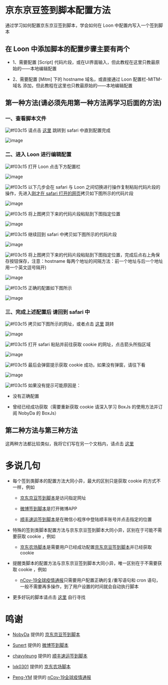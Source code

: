 # 京东京豆签到脚本配置方法

通过学习如何配置京东京豆签到脚本，学会如何在 Loon 中配置内写入一个签到脚本

## 在 Loon 中添加脚本的配置步骤主要有两个

- 1、需要配置 [Script] 代码片段，或在UI界面输入，但此教程在这里只教最原始的——本地编辑配置

- 2、需要配置 [Mitm] 下的 hostname 域名，或直接通过 Loon 配置栏-MITM-域名 添加，但此教程在这里也只教最原始的——本地编辑配置

## 第一种方法(请必须先用第一种方法再学习后面的方法)

### 一、查看脚本文件

![#f03c15](https://placehold.it/15/f03c15/000000?text=+) 请点击 [这里](https://raw.githubusercontent.com/NobyDa/Script/master/JD-DailyBonus/JD_DailyBonus.js) 跳转到 safari 中直到配置完成

![image](https://raw.githubusercontent.com/chiupam/tutorial-image/master/Loon/JD_DailyBonus_local_1.jpg)

### 二、进入 Loon 进行编辑配置

![#f03c15](https://placehold.it/15/f03c15/000000?text=+) 打开 Loon 点击下方配置栏

![image](https://raw.githubusercontent.com/chiupam/tutorial-image/master/Loon/bianji.jpg)

![#f03c15](https://placehold.it/15/f03c15/000000?text=+) 以下几步会在 safari 与 Loon 之间切换进行操作复制粘贴代码片段的操作，先进入[刚才在 safari 打开的网页](https://raw.githubusercontent.com/NobyDa/Script/master/JD-DailyBonus/JD_DailyBonus.js)拷贝如下图所示的代码片段

![image](https://raw.githubusercontent.com/chiupam/tutorial-image/master/Loon/JD_DailyBonus_script.jpg)

![#f03c15](https://placehold.it/15/f03c15/000000?text=+) 将上图拷贝下来的代码片段粘贴到下图指定位置

![image](https://raw.githubusercontent.com/chiupam/tutorial-image/master/Loon/Script.jpg)

![#f03c15](https://placehold.it/15/f03c15/000000?text=+) 继续回到 safari 中拷贝如下图所示的代码片段

![image](https://raw.githubusercontent.com/chiupam/tutorial-image/master/Loon/JD_DailyBonus_hostname.jpg)

![#f03c15](https://placehold.it/15/f03c15/000000?text=+) 将上图拷贝下来的代码片段粘贴到下图指定位置，完成后点右上角保存按钮保存，注意：hostname 每两个地址的间隔方法：前一个地址与后一个地址用一个英文逗号隔开)

![image](https://raw.githubusercontent.com/chiupam/tutorial-image/master/Loon/hostname.jpg)

![#f03c15](https://placehold.it/15/f03c15/000000?text=+) 正确的配置如下图所示

![image](https://raw.githubusercontent.com/chiupam/tutorial-image/master/Loon/JD_DailyBonus_local_2.jpg)

### 三、完成上述配置后 请回到 safari 中

![#f03c15](https://placehold.it/15/f03c15/000000?text=+) 拷贝如下图所示的网址，或者点击 [这里]() 跳转

![image](https://raw.githubusercontent.com/chiupam/tutorial-image/master/Loon/JD_DailyBonus_local_3.jpg)

![#f03c15](https://placehold.it/15/f03c15/000000?text=+) 打开 safari 粘贴并前往获取 cookie 的网址，点击箭头所指区域

![image](https://raw.githubusercontent.com/chiupam/tutorial-image/master/Loon/JD_DailyBonus_safari_1.jpg)

![#f03c15](https://placehold.it/15/f03c15/000000?text=+) 最后会弹窗提示获取 cookie 成功，如果没有弹窗，请往下看

![image](https://raw.githubusercontent.com/chiupam/tutorial-image/master/Loon/JD_DailyBonus_safari_2.png)

![#f03c15](https://placehold.it/15/f03c15/000000?text=+) 如果没有提示可能原因是：

- 没有正确配置

- 曾经已经成功获取（需要重新获取 cookie 请深入学习 BoxJs 的使用方法并订阅 NobyDa 的 BoxJs）

## 第二种方法与第三种方法

这两种方法都比较类似，我将它们写在另一个文档内，请点击 [这里](https://github.com/Dadong111/tutorial/blob/master/JD_DailyBonus_2%263.md)

# 多说几句

- 每个签到类脚本的配置方法大同小异，最大的区别只是获取 cookie 的方式不一样，例如

  - [京东京豆签到脚本](https://github.com/NobyDa/Script/blob/master/JD-DailyBonus/JD_DailyBonus.js)是访问指定网址

  - [微博签到脚本](https://raw.githubusercontent.com/Sunert/Scripts/master/Task/weibo.js)是打开微博APP

  - [顺丰速运签到脚本](https://github.com/chavyleung/scripts/blob/master/sfexpress/README.md)是在微信小程序中登陆顺丰账号并点击指定的位置
  
- 特殊的签到类脚本配置方法与京东京豆签到脚本大同小异，区别在于可能不需要获取 cookie ，例如
  
  - [京东农场脚本](https://raw.githubusercontent.com/lxk0301/scripts/master/jd_fruit.js)是需要用户已经成功配置[京东京豆签到脚本](https://github.com/NobyDa/Script/blob/master/JD-DailyBonus/JD_DailyBonus.js)并已经获取 cookie 
  
- 提醒类脚本的配置方法与京东京豆签到脚本大同小异，唯一区别在于不需要获取 cookie ，例如

  - [nCov-19全球疫情通报](https://raw.githubusercontent.com/Peng-YM/QuanX/master/Tasks/nCov.js)只需要用户配置正确的复/重写语句和 cron 语句，一般不需要再多操作，到了用户设置的时间就会自动执行脚本
  
- 更多好玩的脚本请点击 [这里](https://github.com/chiupam/tutorial/blob/master/README.md) 自行寻找

# 鸣谢

- [NobyDa](https://github.com/NobyDa) 提供的 [京东京豆签到脚本](https://raw.githubusercontent.com/NobyDa/Script/master/JD-DailyBonus/JD_DailyBonus.js)

- [Sunert](https://github.com/Sunert) 提供的 [微博签到脚本](https://raw.githubusercontent.com/Sunert/Scripts/master/Task/weibo.js)

- [chavyleung](https://github.com/chavyleung) 提供的 [顺丰速运签到脚本](https://github.com/chavyleung/scripts/blob/master/sfexpress/README.md)

- [lxk0301](https://github.com/lxk0301) 提供的 [京东农场脚本](https://raw.githubusercontent.com/lxk0301/scripts/master/jd_fruit.js)

- [Peng-YM](https://github.com/Peng-YM) 提供的 [nCov-19全球疫情通报](https://raw.githubusercontent.com/Peng-YM/QuanX/master/Tasks/nCov.js)

